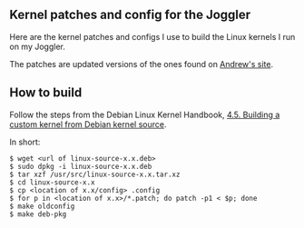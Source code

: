 ## Kernel patches and config for the Joggler

Here are the kernel patches and configs I use to build the Linux kernels I
run on my Joggler.

The patches are updated versions of the ones found on
[Andrew's site](http://birdslikewires.co.uk/download/openframe/kernel/).

## How to build

Follow the steps from the Debian Linux Kernel Handbook,
[4.5. Building a custom kernel from Debian kernel source](https://kernel-team.pages.debian.net/kernel-handbook/ch-common-tasks.html#s-common-building).

In short:

```
$ wget <url of linux-source-x.x.deb>
$ sudo dpkg -i linux-source-x.x.deb
$ tar xzf /usr/src/linux-source-x.x.tar.xz
$ cd linux-source-x.x
$ cp <location of x.x/config> .config
$ for p in <location of x.x>/*.patch; do patch -p1 < $p; done
$ make oldconfig
$ make deb-pkg
```
